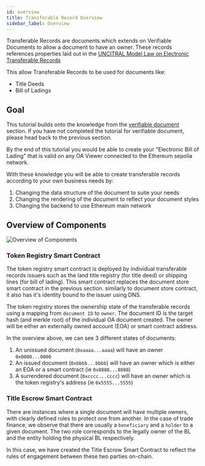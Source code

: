 ```yaml
---
id: overview
title: Transferable Record Overview
sidebar_label: Overview
---
```


Transferable Records are documents which extends on Verifiable Documents to allow a document to have an owner. These records references properties laid out in the [UNCITRAL Model Law on Electronic Transferable Records](https://www.uncitral.org/pdf/english/texts/electcom/MLETR_ebook.pdf)

This allow Transferable Records to be used for documents like:

- Title Deeds
- Bill of Ladings

## Goal

This tutorial builds onto the knowledge from the [verifiable document](/docs/integrator-section/verifiable-document/overview) section. If you have not completed the tutorial for verifiable document, please head back to the previous section.

By the end of this tutorial you would be able to create your "Electronic Bill of Lading" that is valid on any OA Viewer connected to the Ethereum sepolia network.

With these knowledge you will be able to create transferable records according to your own business needs by:

1. Changing the data structure of the document to suite your needs
1. Changing the rendering of the document to reflect your document styles
1. Changing the backend to use Ethereum main network

## Overview of Components

![Overview of Components](/docs/integrator-section/transferable-record/overview/overview.png)

### Token Registry Smart Contract

The token registry smart contract is deployed by individual transferable records issuers such as the land title registry (for title deed) or shipping lines (for bill of lading). This smart contract replaces the document store smart contract in the previous section. similarly to document store contract, it also has it's identity bound to the issuer using DNS.

The token registry stores the ownership state of the transferable records using a mapping from `document ID` to `owner`. The document ID is the target hash (and merkle root) of the individual OA document created. The owner will be either an externally owned account (EOA) or smart contract address.

In the overview above, we can see 3 different states of documents:

1. An unissued document (`0xaaaa...aaaa`) will have an owner `0x0000...0000`
1. An issued document (`0xbbbb...bbbb`) will have an owner which is either an EOA or a smart contract (ie `0x8888...8888`)
1. A surrendered document (`0xcccc...cccc`) will have an owner which is the token registry's address (ie `0x5555...5555`)

### Title Escrow Smart Contract

There are instances where a single document will have multiple owners, with clearly defined roles to protect one from another. In the case of trade finance, we observe that there are usually a `beneficiary` and a `holder` to a given document. The two role corresponds to the legally owner of the BL and the entity holding the physical BL respectively.

In this case, we have created the Title Escrow Smart Contract to reflect the rules of engagement between these two parties on-chain.
